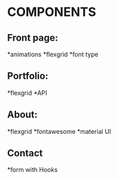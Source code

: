 # COMPONENTS
## Front page: 
*animations
*flexgrid
*font type

## Portfolio:
*flexgrid
*API

## About:
*flexgrid
*fontawesome
*material UI

## Contact
*form with Hooks
